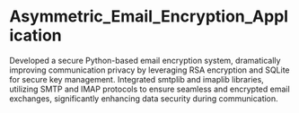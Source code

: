 # Asymmetric_Email_Encryption_Application

Developed a secure Python-based email encryption system, dramatically improving communication privacy by leveraging RSA encryption and SQLite for secure key management.
Integrated smtplib and imaplib libraries, utilizing SMTP and IMAP protocols to ensure seamless and encrypted email exchanges, significantly enhancing data security during communication.
